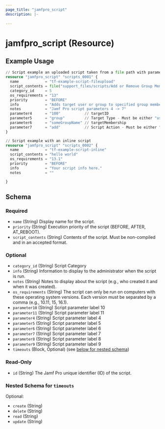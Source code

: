 ```yaml
---
page_title: "jamfpro_script"
description: |-
  
---
```


# jamfpro_script (Resource)


## Example Usage
```terraform
// Script example an uploaded script taken from a file path with parameters
resource "jamfpro_script" "scripts_0001" {
  name            = "tf-example-script-fileupload"
  script_contents = file("support_files/scripts/Add or Remove Group Membership.zsh")
  category_id     = 5
  os_requirements = "13"
  priority        = "BEFORE"
  info            = "Adds target user or group to specified group membership, or removes said membership."
  notes           = "Jamf Pro script parameters 4 -> 7"
  parameter4      = "100"           // targetID
  parameter5      = "group"         // Target Type - Must be either "user" or "group"
  parameter6      = "someGroupName" // targetMembership
  parameter7      = "add"           // Script Action - Must be either "add" or "remove"
}

// Script example with an inline script
resource "jamfpro_script" "scripts_0002" {
  name            = "tf-example-script-inline"
  script_contents = "hello world"
  os_requirements = "13.1"
  priority        = "BEFORE"
  info            = "Your script info here."
  notes           = ""

}
```

<!-- schema generated by tfplugindocs -->
## Schema

### Required

- `name` (String) Display name for the script.
- `priority` (String) Execution priority of the script (BEFORE, AFTER, AT_REBOOT).
- `script_contents` (String) Contents of the script. Must be non-compiled and in an accepted format.

### Optional

- `category_id` (String) Script Category
- `info` (String) Information to display to the administrator when the script is run.
- `notes` (String) Notes to display about the script (e.g., who created it and when it was created).
- `os_requirements` (String) The script can only be run on computers with these operating system versions. Each version must be separated by a comma (e.g., 10.11, 15, 16.1).
- `parameter10` (String) Script parameter label 10
- `parameter11` (String) Script parameter label 11
- `parameter4` (String) Script parameter label 4
- `parameter5` (String) Script parameter label 5
- `parameter6` (String) Script parameter label 6
- `parameter7` (String) Script parameter label 7
- `parameter8` (String) Script parameter label 8
- `parameter9` (String) Script parameter label 9
- `timeouts` (Block, Optional) (see [below for nested schema](#nestedblock--timeouts))

### Read-Only

- `id` (String) The Jamf Pro unique identifier (ID) of the script.

<a id="nestedblock--timeouts"></a>
### Nested Schema for `timeouts`

Optional:

- `create` (String)
- `delete` (String)
- `read` (String)
- `update` (String)